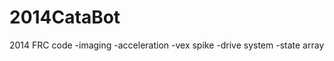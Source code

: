 2014CataBot
===========

2014 FRC code
-imaging
-acceleration
-vex spike
-drive system
-state array
